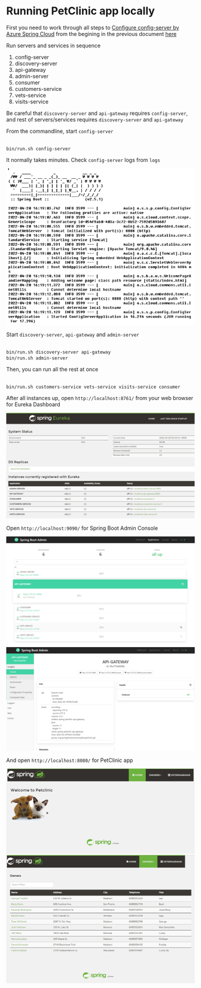 # Running PetClinic app locally

First you need to work through all steps to [Configure config-server by Azure Spring Cloud](README.md#configure-config-server-by-azure-spring-cloud) from the begining in the previous document [here](README.md)

Run servers and services in sequence

1. config-server 
2. discovery-server 
3. api-gateway 
4. admin-server 
5. consumer 
6. customers-service 
7. vets-service 
8. visits-service 

Be careful that `discovery-server` and `api-gateway` requires `config-server`, and rest of servers/services requires `discovery-server` and `api-gateway`

From the commandline, start `config-server`

```

bin/run.sh config-server

```

It normally takes minutes. Check `config-server` logs from `logs`

![Config Server Log](media/local-config-server.png)

Start `discovery-server`, `api-gateway` and `admin-server`

```

bin/run.sh discovery-server api-gateway
bin/run.sh admin-server

```

Then, you can run all the rest at once

```

bin/run.sh customers-service vets-service visits-service consumer 

```

After all instances up, open `http://localhost:8761/` from your web browser for Eureka Dashboard

![Eureka Dashboard](media/local-eureka.png)

Open `http://localhost:9090/` for Spring Boot Admin Console

![SP Admin 1](media/local-admin.png)
![SP Admin 2](media/local-admin2.png)

And open `http://localhost:8080/` for PetClinic app

![PetClinic 1](media/local-petclinic.png)
![PetClinic 2](media/local-petclinic2.png)

